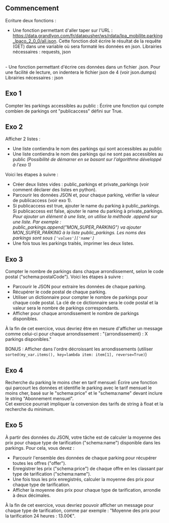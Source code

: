 ## Commencement
Ecriture deux fonctions :
- Une fonction permettant d'aller taper sur l'URL : https://data.grandlyon.com/fr/datapusher/ws/rdata/lpa_mobilite.parking_lpaco_2_0_0/all.json. Cette fonction doit écrire le résultat de la requête (GET) dans une variable où sera formaté les données en json.
Librairies nécessaires : requests, json
<br>
- Une fonction permettant d'écrire ces données dans un fichier .json. Pour une facilité de lecture, on indentera le fichier json de 4 (voir json.dumps)
Librairies nécessaires : json


## Exo 1
Compter les parkings accessibles au public : Écrire une fonction qui compte combien de parkings ont "publicaccess" défini sur True.

## Exo 2
Afficher 2 listes : 
- Une liste contiendra le nom des parkings qui sont accessibles au public
- Une liste contiendra le nom des parkings qui ne sont pas accessibles au public
*(Possibilité de démarrer en se basant sur l'algorithme développé à l'exo 1)*

Voici les étapes à suivre :
- Créer deux listes vides : public_parkings et private_parkings (voir comment déclarer des listes en python).
- Parcourir les données JSON et, pour chaque parking, vérifier la valeur de publicaccess (voir exo 1).
- Si publicaccess est true, ajouter le name du parking à public_parkings. Si publicaccess est false, ajouter le name du parking à private_parkings. 
    *Pour ajouter un élément à une liste, on utilise la méthode .append sur une liste. Par exemple : public_parkings.append("MON_SUPER_PARKING") va ajouter MON_SUPER_PARKING à la liste public_parkings. Les noms des parkings sont sous `['values']['name']`*
- Une fois tous les parkings traités, imprimer les deux listes.

## Exo 3
Compter le nombre de parkings dans chaque arrondissement, selon le code postal ("schema:postalCode").
Voici les étapes à suivre :

- Parcourir le JSON pour extraire les données de chaque parking.
- Récupérer le code postal de chaque parking.
- Utiliser un dictionnaire pour compter le nombre de parkings pour chaque code postal. La clé de ce dictionnaire sera le code postal et la valeur sera le nombre de parkings correspondants.
- Afficher pour chaque arrondissement le nombre de parkings disponibles.

À la fin de cet exercice, vous devriez être en mesure d'afficher un message comme celui-ci pour chaque arrondissement : "{arrondissement} : X parkings disponibles."

BONUS : Afficher dans l'ordre décroissant les arrondissements (utiliser `sorted(my_var.items(), key=lambda item: item[1], reverse=True)`)

## Exo 4
Recherche du parking le moins cher en tarif mensuel: Écrire une fonction qui parcourt les données et identifie le parking avec le tarif mensuel le moins cher, basé sur le "schema:price" et le "schema:name" devant inclure le string "Abonnement mensuel".<br>
Cet exercice pourrait impliquer la conversion des tarifs de string à float et la recherche du minimum.

## Exo 5
À partir des données du JSON, votre tâche est de calculer la moyenne des prix pour chaque type de tarification ("schema:name") disponible dans les parkings.
Pour cela, vous devez :

- Parcourir l'ensemble des données de chaque parking pour récupérer toutes les offres ("offer").
- Enregistrer les prix ("schema:price") de chaque offre en les classant par type de tarification ("schema:name").
- Une fois tous les prix enregistrés, calculer la moyenne des prix pour chaque type de tarification.
- Afficher la moyenne des prix pour chaque type de tarification, arrondie à deux décimales.

À la fin de cet exercice, vous devriez pouvoir afficher un message pour chaque type de tarification, comme par exemple : "Moyenne des prix pour la tarification 24 heures : 13.00€".
